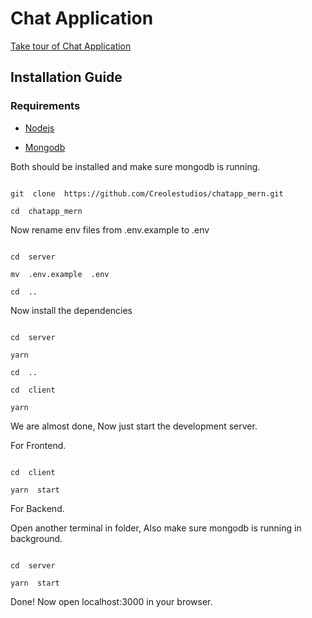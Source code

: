 
# Chat Application

[Take tour of Chat Application](https://www.loom.com/share/4946fb24a6604234800641eae0a3ab4b)

## Installation Guide

  

### Requirements

- [Nodejs](https://nodejs.org/en/download)

- [Mongodb](https://www.mongodb.com/docs/manual/administration/install-community/)

  

Both should be installed and make sure mongodb is running.

  

```shell

git  clone  https://github.com/Creolestudios/chatapp_mern.git

cd  chatapp_mern

```

Now rename env files from .env.example to .env

```shell

cd  server

mv  .env.example  .env

cd  ..

```

  

Now install the dependencies

```shell

cd  server

yarn

cd  ..

cd  client

yarn

```

We are almost done, Now just start the development server.

  

For Frontend.

```shell

cd  client

yarn  start

```

For Backend.

  

Open another terminal in folder, Also make sure mongodb is running in background.

```shell

cd  server

yarn  start

```

  

Done! Now open localhost:3000 in your browser.